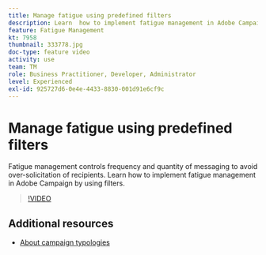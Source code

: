 ```yaml
---
title: Manage fatigue using predefined filters
description: Learn  how to implement fatigue management in Adobe Campaign by using filters.
feature: Fatigue Management
kt: 7958
thumbnail: 333778.jpg
doc-type: feature video
activity: use
team: TM
role: Business Practitioner, Developer, Administrator
level: Experienced
exl-id: 925727d6-0e4e-4433-8830-001d91e6cf9c
---
```

# Manage fatigue using predefined filters

Fatigue management controls frequency and quantity of messaging to avoid over-solicitation of recipients. 
Learn how to implement fatigue management in Adobe Campaign by using filters.

>[!VIDEO](https://video.tv.adobe.com/v/333778?quality=12)

## Additional resources

* [About campaign typologies](https://experienceleague.adobe.com/docs/campaign-classic/using/orchestrating-campaigns/campaign-optimization/about-campaign-typologies.html?lang=en)
